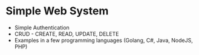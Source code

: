 # Simple Web System

- Simple Authentication
- CRUD - CREATE, READ, UPDATE, DELETE
- Examples in a few programming languages (Golang, C#, Java, NodeJS, PHP)